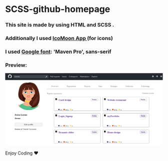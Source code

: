 # SCSS-github-homepage

<h3>This site is made by using HTML and SCSS .</h3>

<h3>Additionally I used <a href="https://icomoon.io/#docs/font-face"><b>IcoMoon App</b> </a> (for icons) </h3>

<h3> I used <a href="https://fonts.google.com/"><b>Google font</b></a>: 'Maven Pro', sans-serif</h3>

<h3>Preview:</h3>

![](github.gif)

Enjoy Coding ❤


